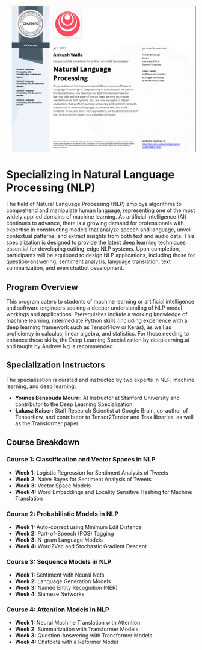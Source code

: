 ![Certificate](https://github.com/Ankushwalia07/Natural-Language-Processing-Specialization/blob/d6a69e88e5ba4ba7d02034181f135a5454b181f5/Specs%20certificate.png)


# Specializing in Natural Language Processing (NLP)

The field of Natural Language Processing (NLP) employs algorithms to comprehend and manipulate human language, representing one of the most widely applied domains of machine learning. As artificial intelligence (AI) continues to advance, there is a growing demand for professionals with expertise in constructing models that analyze speech and language, unveil contextual patterns, and extract insights from both text and audio data. This specialization is designed to provide the latest deep learning techniques essential for developing cutting-edge NLP systems. Upon completion, participants will be equipped to design NLP applications, including those for question-answering, sentiment analysis, language translation, text summarization, and even chatbot development.

## Program Overview

This program caters to students of machine learning or artificial intelligence and software engineers seeking a deeper understanding of NLP model workings and applications. Prerequisites include a working knowledge of machine learning, intermediate Python skills (including experience with a deep learning framework such as TensorFlow or Keras), as well as proficiency in calculus, linear algebra, and statistics. For those needing to enhance these skills, the Deep Learning Specialization by deeplearning.ai and taught by Andrew Ng is recommended.

## Specialization Instructors

The specialization is curated and instructed by two experts in NLP, machine learning, and deep learning:

- **Younes Bensouda Mourri:** AI Instructor at Stanford University and contributor to the Deep Learning Specialization.
- **Łukasz Kaiser:** Staff Research Scientist at Google Brain, co-author of Tensorflow, and contributor to Tensor2Tensor and Trax libraries, as well as the Transformer paper.

## Course Breakdown

### Course 1: Classification and Vector Spaces in NLP

- **Week 1:** Logistic Regression for Sentiment Analysis of Tweets
- **Week 2:** Naïve Bayes for Sentiment Analysis of Tweets
- **Week 3:** Vector Space Models
- **Week 4:** Word Embeddings and Locality Sensitive Hashing for Machine Translation

### Course 2: Probabilistic Models in NLP

- **Week 1:** Auto-correct using Minimum Edit Distance
- **Week 2:** Part-of-Speech (POS) Tagging
- **Week 3:** N-gram Language Models
- **Week 4:** Word2Vec and Stochastic Gradient Descent

### Course 3: Sequence Models in NLP

- **Week 1:** Sentiment with Neural Nets
- **Week 2:** Language Generation Models
- **Week 3:** Named Entity Recognition (NER)
- **Week 4:** Siamese Networks

### Course 4: Attention Models in NLP

- **Week 1:** Neural Machine Translation with Attention
- **Week 2:** Summarization with Transformer Models
- **Week 3:** Question-Answering with Transformer Models
- **Week 4:** Chatbots with a Reformer Model
